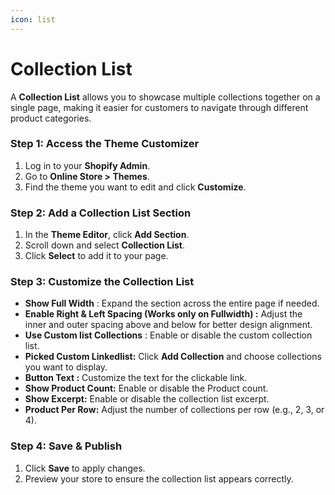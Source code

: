 ```yaml
---
icon: list
---
```


# Collection List

A **Collection List** allows you to showcase multiple collections together on a single page, making it easier for customers to navigate through different product categories.

### **Step 1: Access the Theme Customizer**

1. Log in to your **Shopify Admin**.
2. Go to **Online Store > Themes**.
3. Find the theme you want to edit and click **Customize**.

### **Step 2: Add a Collection List Section**

1. In the **Theme Editor**, click **Add Section**.
2. Scroll down and select **Collection List**.
3. Click **Select** to add it to your page.

### **Step 3: Customize the Collection List**

* **Show Full Width** : Expand the section across the entire page if needed.
* **Enable Right & Left Spacing (Works only on Fullwidth) :** Adjust the inner and outer spacing above and below for better design alignment.
* **Use Custom list Collections** : Enable or disable the custom collection list.
* **Picked Custom Linkedlist:** Click **Add Collection** and choose collections you want to display.
* **Button Text :** Customize the text for the clickable link.
* **Show Product Count:** Enable or disable the Product count.
* **Show Excerpt:** Enable or disable the collection list excerpt.
* **Product Per Row:** Adjust the number of collections per row (e.g., 2, 3, or 4).

### **Step 4: Save & Publish**

1. Click **Save** to apply changes.
2. Preview your store to ensure the collection list appears correctly.
